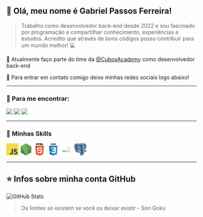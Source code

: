 ## :vulcan_salute: Olá, meu nome é <strong>Gabriel Passos Ferreira!</strong>

> Trabalho como desenvolvedor back-end desde 2022 e sou fascinado por programação e compartilhar conhecimento, experiências e estudos. Acredito que através de bons códigos posso contribuir para um mundo melhor! :computer:

🔭 Atualmente faço parte do time da [@CubosAcademy](https://cubos.academy/) como desenvolvedor back-end  

💬 Para entrar em contato comigo deixo minhas redes sociais logo abaixo!

---

### :dart: Para me encontrar:

<p align="left">
  
  <a href="https://mail.google.com/mail/u/0/#inbox" alt="Gmail">
  <img src="https://img.shields.io/badge/Gmail-D14836?style=for-the-badge&logo=gmail&logoColor=white&link=LINK-DO-SEU-GMAIL" /></a>
  
  <a href="https://www.linkedin.com/in/gabriel-passos-ferreira/" alt="LinkedIn">
  <img src="https://img.shields.io/badge/linkedin-%230077B5.svg?style=for-the-badge&logo=linkedin&logoColor=white&link=LINK-DO-SEU-LINKEDIN" /></a>

   <a href="https://discord.com/channels/702516391584202802/806658974077288509" alt="Discord">
  <img src="https://img.shields.io/badge/Discord-%235865F2.svg?style=for-the-badge&logo=discord&logoColor=white)&logo=discord&logoColor=white)&link=LINK-DO-SEU-LINKEDIN" /></a>
</p>

---

### 🚀 Minhas Skills

<code><img height="32" src="https://raw.githubusercontent.com/github/explore/80688e429a7d4ef2fca1e82350fe8e3517d3494d/topics/javascript/javascript.png" alt="Javascript"/></code>
<code><img height="32" src="https://raw.githubusercontent.com/github/explore/80688e429a7d4ef2fca1e82350fe8e3517d3494d/topics/nodejs/nodejs.png" alt="Nodejs"/></code>
<code><img height="32" src="https://raw.githubusercontent.com/github/explore/80688e429a7d4ef2fca1e82350fe8e3517d3494d/topics/html/html.png" alt="HTML5"/></code>
<code><img height="32" src="https://raw.githubusercontent.com/github/explore/80688e429a7d4ef2fca1e82350fe8e3517d3494d/topics/css/css.png" alt="CSS"/></code>
<code><img height="32" src="https://raw.githubusercontent.com/github/explore/80688e429a7d4ef2fca1e82350fe8e3517d3494d/topics/mysql/mysql.png" alt="MySQL"/></code>
<code><img height="32" src="https://raw.githubusercontent.com/github/explore/80688e429a7d4ef2fca1e82350fe8e3517d3494d/topics/postgresql/postgresql.png" alt="PostegreSQL"/></code>

---

## ⭐ Infos sobre minha conta GitHub

![GitHub Stats](https://github-readme-stats.vercel.app/api?username=Gabriel-pNz&show_icons=true&theme=tokyonight&hide_border=true)

> Os limites só existem se você os deixar existir - Son Goku
